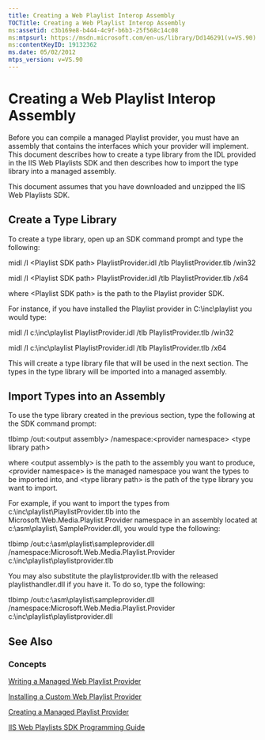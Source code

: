 ```yaml
---
title: Creating a Web Playlist Interop Assembly
TOCTitle: Creating a Web Playlist Interop Assembly
ms:assetid: c3b169e8-b444-4c9f-b6b3-25f568c14c08
ms:mtpsurl: https://msdn.microsoft.com/en-us/library/Dd146291(v=VS.90)
ms:contentKeyID: 19132362
ms.date: 05/02/2012
mtps_version: v=VS.90
---
```


# Creating a Web Playlist Interop Assembly

Before you can compile a managed Playlist provider, you must have an assembly that contains the interfaces which your provider will implement. This document describes how to create a type library from the IDL provided in the IIS Web Playlists SDK and then describes how to import the type library into a managed assembly.

This document assumes that you have downloaded and unzipped the IIS Web Playlists SDK.

## Create a Type Library

To create a type library, open up an SDK command prompt and type the following:

midl /I \<Playlist SDK path\> PlaylistProvider.idl /tlb PlaylistProvider.tlb /win32

midl /I \<Playlist SDK path\> PlaylistProvider.idl /tlb PlaylistProvider.tlb /x64

where \<Playlist SDK path\> is the path to the Playlist provider SDK.

For instance, if you have installed the Playlist provider in C:\\inc\\playlist you would type:

midl /I c:\\inc\\playlist PlaylistProvider.idl /tlb PlaylistProvider.tlb /win32

midl /I c:\\inc\\playlist PlaylistProvider.idl /tlb PlaylistProvider.tlb /x64

This will create a type library file that will be used in the next section. The types in the type library will be imported into a managed assembly.

## Import Types into an Assembly

To use the type library created in the previous section, type the following at the SDK command prompt:

tlbimp /out:\<output assembly\> /namespace:\<provider namespace\> \<type library path\>

where \<output assembly\> is the path to the assembly you want to produce, \<provider namespace\> is the managed namespace you want the types to be imported into, and \<type library path\> is the path of the type library you want to import.

For example, if you want to import the types from c:\\inc\\playlist\\PlaylistProvider.tlb into the Microsoft.Web.Media.Playlist.Provider namespace in an assembly located at c:\\asm\\playlist\\ SampleProvider.dll, you would type the following:

tlbimp /out:c:\\asm\\playlist\\sampleprovider.dll /namespace:Microsoft.Web.Media.Playlist.Provider c:\\inc\\playlist\\playlistprovider.tlb

You may also substitute the playlistprovider.tlb with the released playlisthandler.dll if you have it. To do so, type the following:

tlbimp /out:c:\\asm\\playlist\\sampleprovider.dll /namespace:Microsoft.Web.Media.Playlist.Provider c:\\inc\\playlist\\playlistprovider.dll

## See Also

### Concepts

[Writing a Managed Web Playlist Provider](writing-a-managed-web-playlist-provider.md)

[Installing a Custom Web Playlist Provider](installing-a-custom-web-playlist-provider.md)

[Creating a Managed Playlist Provider](creating-a-managed-playlist-provider.md)

[IIS Web Playlists SDK Programming Guide](iis-web-playlists-sdk-programming-guide.md)


